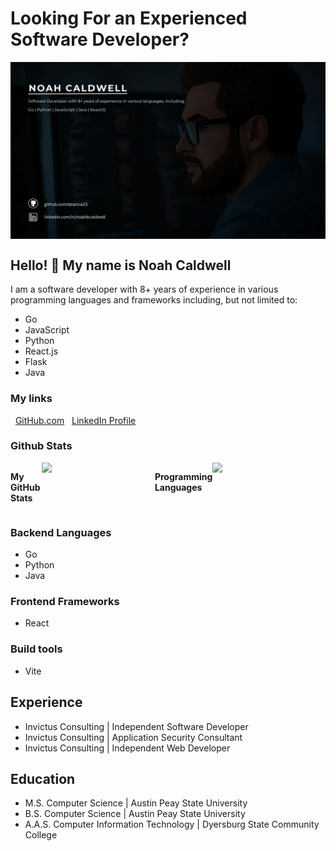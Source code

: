 # Looking For an Experienced Software Developer?

<div style="width: 100%; min-height: 100px; display: flex; align-item: center; justify-content: center;">
    <img style="width: 100%;" alt="Software Dev in front of computer" src="./assets/github.comatlance23.webp">
</div>

## Hello! 👋 My name is Noah Caldwell
I am a software developer with 8+ years of experience in various programming languages and frameworks including, but not limited to:
- Go
- JavaScript
- Python
- React.js
- Flask
- Java

### My links
&nbsp; [GitHub.com]("https://github.com/atlance23")
&nbsp; [LinkedIn Profile]("https://linkedin.com/in/noahbcaldwell")

### Github Stats 

<div width="100%" style="display: flex; flex-direction: row;">
    <p align="center">
        <p><b>My GitHub Stats</b></p>
        <img width="400px" src="https://github-readme-stats-eight-theta.vercel.app/api?username=atlance23&show_icons=true&theme=algolia&include_all_commits=true&count_private=true">
        <p><b>Programming Languages</b></p>
        <img width="400px" src="https://github-readme-stats-eight-theta.vercel.app/api/top-langs/?username=atlance23&layout=compact&langs_count=8&theme=algolia">
    </p>
</div>

### Backend Languages
- Go
- Python
- Java

### Frontend Frameworks
- React

### Build tools
- Vite

## Experience
- Invictus Consulting | Independent Software Developer
- Invictus Consulting | Application Security Consultant
- Invictus Consulting | Independent Web Developer

## Education
- M.S. Computer Science | Austin Peay State University
- B.S. Computer Science | Austin Peay State University
- A.A.S. Computer Information Technology | Dyersburg State Community College
